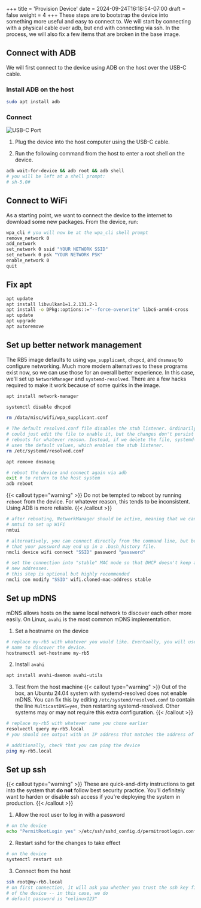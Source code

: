 +++
title = 'Provision Device'
date = 2024-09-24T16:18:54-07:00
draft = false
weight = 4
+++
These steps are to bootstrap the device into something more useful and easy to connect to. We will start by connecting with a physical cable over adb, but end with connecting via ssh. In the process, we will also fix a few items that are broken in the base image.

## Connect with ADB
We will first connect to the device using ADB on the host over the USB-C cable.
### Install ADB on the host
```sh
sudo apt install adb
```
### Connect

![USB-C Port](usb-c-port.png "USB-C Port")

1. Plug the device into the host computer using the USB-C cable.

2. Run the following command from the host to enter a root shell on the device.
```sh
adb wait-for-device && adb root && adb shell
# you will be left at a shell prompt:
# sh-5.0#
```

## Connect to WiFi
As a starting point, we want to connect the device to the internet to download some new packages. From the device, run:
```sh
wpa_cli # you will now be at the wpa_cli shell prompt
remove_network 0
add_network
set_network 0 ssid "YOUR NETWORK SSID"
set_network 0 psk "YOUR NETWORK PSK"
enable_network 0
quit
```

## Fix apt
```sh
apt update
apt install libvulkan1=1.2.131.2-1
apt install -o DPkg::options::="--force-overwrite" libc6-arm64-cross
apt update
apt upgrade
apt autoremove
```

## Set up better network management
The RB5 image defaults to using `wpa_supplicant`, `dhcpcd`, and `dnsmasq` to configure networking. Much more modern alternatives to these programs exist now, so we can use those for an overall better experience. In this case, we'll set up `NetworkManager` and `systemd-resolved`. There are a few hacks required to make it work because of some quirks in the image.
```sh
apt install network-manager
```
```sh
systemctl disable dhcpcd
```
```sh
rm /data/misc/wifi/wpa_supplicant.conf
```
```sh
# The default resolved.conf file disables the stub listener. Ordinarily, we
# could just edit the file to enable it, but the changes don't persist through
# reboots for whatever reason. Instead, if we delete the file, systemd-resolved
# uses the default values, which enables the stub listener.
rm /etc/systemd/resolved.conf
```
```sh
apt remove dnsmasq
```
```sh
# reboot the device and connect again via adb
exit # to return to the host system
adb reboot
```
{{< callout type="warning" >}}
  Do not be tempted to reboot by running `reboot` from the device. For whatever reason, this tends to be inconsistent. Using ADB is more reliable.
{{< /callout >}}
```sh
# after rebooting, NetworkManager should be active, meaning that we can use
# nmtui to set up WiFi
nmtui
```
```sh
# alternatively, you can connect directly from the command line, but beware 
# that your password may end up in a .bash_history file.
nmcli device wifi connect "SSID" password "password"
```
```sh
# set the connection into "stable" MAC mode so that DHCP doesn't keep assigning
# new addresses.
# this step is optional but highly recommended
nmcli con modify "SSID" wifi.cloned-mac-address stable
```

## Set up mDNS
mDNS allows hosts on the same local network to discover each other more easily. On Linux, `avahi` is the most common mDNS implementation.

1. Set a hostname on the device
```sh
# replace my-rb5 with whatever you would like. Eventually, you will use this
# name to discover the device.
hostnamectl set-hostname my-rb5
```
2. Install `avahi`
```sh
apt install avahi-daemon avahi-utils
```
3. Test from the host machine
{{< callout type="warning" >}}
  Out of the box, an Ubuntu 24.04 system with systemd-resolved does not enable
  mDNS. You can fix this by editing `/etc/systemd/resolved.conf` to contain the
  line `MulticastDNS=yes`, then restarting systemd-resolved. Other systems may
  or may not require this extra configuration.
{{< /callout >}}
```sh
# replace my-rb5 with whatever name you chose earlier
resolvectl query my-rb5.local
# you should see output with an IP address that matches the address of the device
```
```sh
# additionally, check that you can ping the device
ping my-rb5.local
```

## Set up ssh
{{< callout type="warning" >}}
  These are quick-and-dirty instructions to get into the system that **do not** follow best security practice. You'll definitely want to harden or disable ssh access if you're deploying the system in production.
{{< /callout >}}
1. Allow the root user to log in with a password
```sh
# on the device
echo "PermitRootLogin yes" >/etc/ssh/sshd_config.d/permitrootlogin.conf
```
2. Restart sshd for the changes to take effect
```sh
# on the device
systemctl restart ssh
```
3. Connect from the host
```sh
ssh root@my-rb5.local
# on first connection, it will ask you whether you trust the ssh key fingerprint
# of the device -- in this case, we do
# default password is "oelinux123"
```
